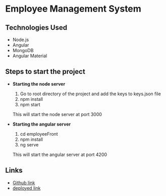 # Employee Management System
## Technologies Used
* Node.js 
* Angular
* MongoDB
* Angular Material

## Steps to start the project
- **Starting the node server**
  1. Go to root directory of the project and add the keys to keys.json file
  2. npm install 
  3. npm start

  This will start the node server at port 3000

- **Starting the angular server**
  1. cd employeeFront
  2. npm install
  3. ng serve

  This will start the angular server at port 4200

## Links
- [Github link](https://github.com/OriginalAnkit/employeeDetails/)
- [deployed link](https://synapseindia.herokuapp.com/home)
